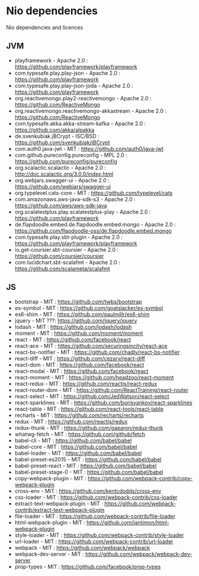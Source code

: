 # Nio dependencies

Nio dependencies and licences


## JVM

* playframework - Apache 2.0 : https://github.com/playframework/playframework
* com.typesafe.play.play-json - Apache 2.0 : https://github.com/playframework
* com.typesafe.play.play-json-joda - Apache 2.0 : https://github.com/playframework
* org.reactivemongo.play2-reactivemongo - Apache 2.0 : https://github.com/ReactiveMongo
* org.reactivemongo.reactivemongo-akkastream - Apache 2.0 : https://github.com/ReactiveMongo
* com.typesafe.akka.akka-stream-kafka - Apache 2.0 : https://github.com/akka/alpakka
* de.svenkubiak.jBCrypt - ISC/BSD : https://github.com/svenkubiak/jBCrypt
* com.auth0.java-jwt - MIT : https://github.com/auth0/java-jwt 
* com.github.pureconfig.pureconfig - MPL 2.0 : https://github.com/pureconfig/pureconfig
* org.scalactic.scalactic - Apache 2.0 : http://doc.scalactic.org/3.0.0/index.html
* org.webjars.swagger-ui - Apache 2.0 : https://github.com/webjars/swagger-ui
* org.typelevel.cats-core - MIT : https://github.com/typelevel/cats
* com.amazonaws.aws-java-sdk-s3 - Apache 2.0 : https://github.com/aws/aws-sdk-java
* org.scalatestplus.play.scalatestplus-play - Apache 2.0 : https://github.com/playframework
* de.flapdoodle.embed.de.flapdoodle.embed.mongo - Apache 2.0 : https://github.com/flapdoodle-oss/de.flapdoodle.embed.mongo
* com.typesafe.play.sbt-plugin - Apache 2.0 : https://github.com/playframework/playframework
* io.get-coursier.sbt-coursier - Apache 2.0 : https://github.com/coursier/coursier
* com.lucidchart.sbt-scalafmt - Apache 2.0 : https://github.com/scalameta/scalafmt

## JS

* bootstrap - MIT : https://github.com/twbs/bootstrap 
* es-symbol - MIT : https://github.com/goatslacker/es-symbol 
* es6-shim - MIT : https://github.com/paulmillr/es6-shim 
* jquery - MIT ???: https://github.com/jquery/jquery 
* lodash - MIT : https://github.com/lodash/lodash
* moment - MIT : https://github.com/moment/moment
* react - MIT : https://github.com/facebook/react 
* react-ace - MIT : https://github.com/securingsincity/react-ace 
* react-bs-notifier - MIT : https://github.com/chadly/react-bs-notifier
* react-diff - MIT : https://github.com/cezary/react-diff
* react-dom - MIT : https://github.com/facebook/react 
* react-modal - MIT : https://github.com/facebook/react 
* react-moment - MIT : https://github.com/headzoo/react-moment
* react-redux - MIT : https://github.com/reactjs/react-redux 
* react-router-dom - MIT : https://github.com/ReactTraining/react-router 
* react-select - MIT : https://github.com/JedWatson/react-select 
* react-sparklines - MIT : https://github.com/borisyankov/react-sparklines 
* react-table - MIT : https://github.com/react-tools/react-table 
* recharts - MIT : https://github.com/recharts/recharts
* redux - MIT : https://github.com/reactjs/redux 
* redux-thunk - MIT : https://github.com/gaearon/redux-thunk 
* whatwg-fetch - MIT : https://github.com/github/fetch 
* babel-cli - MIT : https://github.com/babel/babel 
* babel-core - MIT : https://github.com/babel/babel 
* babel-loader - MIT : https://github.com/babel/babel 
* babel-preset-es2015 - MIT : https://github.com/babel/babel 
* babel-preset-react - MIT : https://github.com/babel/babel 
* babel-preset-stage-0 - MIT : https://github.com/babel/babel 
* copy-webpack-plugin - MIT : https://github.com/webpack-contrib/copy-webpack-plugin 
* cross-env - MIT : https://github.com/kentcdodds/cross-env 
* css-loader - MIT : https://github.com/webpack-contrib/css-loader
* extract-text-webpack-plugin - MIT : https://github.com/webpack-contrib/extract-text-webpack-plugin 
* file-loader - MIT : https://github.com/webpack-contrib/file-loader 
* html-webpack-plugin - MIT : https://github.com/jantimon/html-webpack-plugin 
* style-loader - MIT : https://github.com/webpack-contrib/style-loader 
* url-loader - MIT : https://github.com/webpack-contrib/url-loader 
* webpack - MIT : https://github.com/webpack/webpack 
* webpack-dev-server - MIT : https://github.com/webpack/webpack-dev-server 
* prop-types - MIT : https://github.com/facebook/prop-types 

